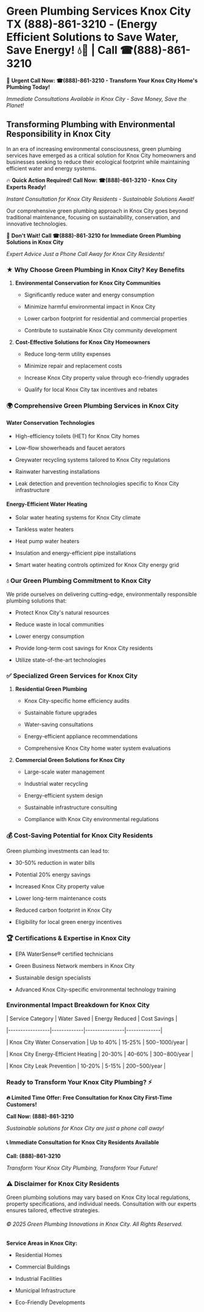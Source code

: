 # Green Plumbing Services Knox City TX (888)-861-3210 - (Energy Efficient Solutions to Save Water, Save Energy! 💧🌿 | Call ☎(888)-861-3210

🚨 **Urgent Call Now: ☎(888)-861-3210 - Transform Your Knox City Home's Plumbing Today!**
*Immediate Consultations Available in Knox City - Save Money, Save the Planet!*

## Transforming Plumbing with Environmental Responsibility in Knox City

In an era of increasing environmental consciousness, green plumbing services have emerged as a critical solution for Knox City homeowners and businesses seeking to reduce their ecological footprint while maintaining efficient water and energy systems. 

🔥 **Quick Action Required! Call Now: ☎(888)-861-3210 - Knox City Experts Ready!**
*Instant Consultation for Knox City Residents - Sustainable Solutions Await!*

Our comprehensive green plumbing approach in Knox City goes beyond traditional maintenance, focusing on sustainability, conservation, and innovative technologies.

🚨 **Don't Wait! Call ☎(888)-861-3210 for Immediate Green Plumbing Solutions in Knox City**
*Expert Advice Just a Phone Call Away for Knox City Residents!*

### ★ Why Choose Green Plumbing in Knox City? Key Benefits

1. **Environmental Conservation for Knox City Communities** 
   - Significantly reduce water and energy consumption
   - Minimize harmful environmental impact in Knox City
   - Lower carbon footprint for residential and commercial properties
   - Contribute to sustainable Knox City community development

2. **Cost-Effective Solutions for Knox City Homeowners** 
   - Reduce long-term utility expenses
   - Minimize repair and replacement costs
   - Increase Knox City property value through eco-friendly upgrades
   - Qualify for local Knox City tax incentives and rebates

### 🌍 Comprehensive Green Plumbing Services in Knox City

#### Water Conservation Technologies
- High-efficiency toilets (HET) for Knox City homes
- Low-flow showerheads and faucet aerators
- Greywater recycling systems tailored to Knox City regulations
- Rainwater harvesting installations
- Leak detection and prevention technologies specific to Knox City infrastructure

#### Energy-Efficient Water Heating
- Solar water heating systems for Knox City climate
- Tankless water heaters
- Heat pump water heaters
- Insulation and energy-efficient pipe installations
- Smart water heating controls optimized for Knox City energy grid

### 💧 Our Green Plumbing Commitment to Knox City

We pride ourselves on delivering cutting-edge, environmentally responsible plumbing solutions that:
- Protect Knox City's natural resources
- Reduce waste in local communities
- Lower energy consumption
- Provide long-term cost savings for Knox City residents
- Utilize state-of-the-art technologies

### ✅ Specialized Green Services for Knox City

1. **Residential Green Plumbing**
   - Knox City-specific home efficiency audits
   - Sustainable fixture upgrades
   - Water-saving consultations
   - Energy-efficient appliance recommendations
   - Comprehensive Knox City home water system evaluations

2. **Commercial Green Solutions for Knox City**
   - Large-scale water management
   - Industrial water recycling
   - Energy-efficient system design
   - Sustainable infrastructure consulting
   - Compliance with Knox City environmental regulations

### 💰 Cost-Saving Potential for Knox City Residents

Green plumbing investments can lead to:
- 30-50% reduction in water bills
- Potential 20% energy savings
- Increased Knox City property value
- Lower long-term maintenance costs
- Reduced carbon footprint in Knox City
- Eligibility for local green energy incentives

### 🏆 Certifications & Expertise in Knox City

- EPA WaterSense® certified technicians
- Green Business Network members in Knox City
- Sustainable design specialists
- Advanced Knox City-specific environmental technology training

### Environmental Impact Breakdown for Knox City

| Service Category | Water Saved | Energy Reduced | Cost Savings |
|-----------------|-------------|----------------|--------------|
| Knox City Water Conservation | Up to 40% | 15-25% | $500-$1000/year |
| Knox City Energy-Efficient Heating | 20-30% | 40-60% | $300-$800/year |
| Knox City Leak Prevention | 10-20% | 5-15% | $200-$500/year |

### Ready to Transform Your Knox City Plumbing? ⚡

**🔥 Limited Time Offer: Free Consultation for Knox City First-Time Customers!**

**Call Now: (888)-861-3210**
*Sustainable solutions for Knox City are just a phone call away!*

#### 📞 Immediate Consultation for Knox City Residents Available

**Call: (888)-861-3210**
*Transform Your Knox City Plumbing, Transform Your Future!*

### ⚠️ Disclaimer for Knox City Residents

Green plumbing solutions may vary based on Knox City local regulations, property specifications, and individual needs. Consultation with our experts ensures tailored, effective strategies.

###### © 2025 Green Plumbing Innovations in Knox City. All Rights Reserved.

**Service Areas in Knox City:** 
- Residential Homes
- Commercial Buildings
- Industrial Facilities
- Municipal Infrastructure
- Eco-Friendly Developments